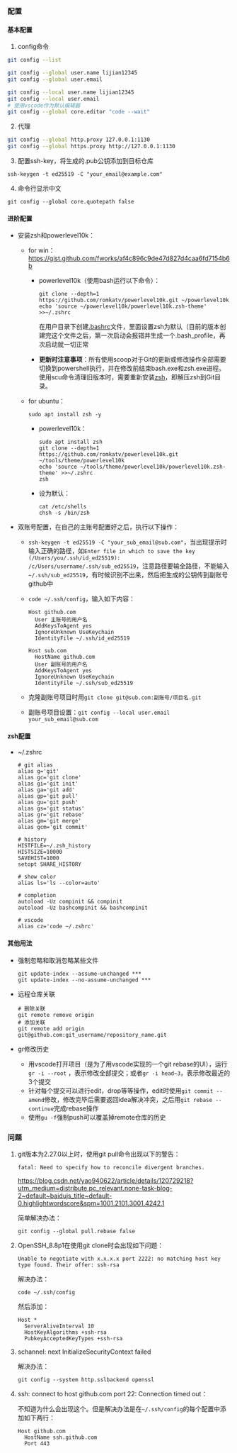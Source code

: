 ### 配置

#### 基本配置

1. config命令

```bash
git config --list

git config --global user.name lijian12345
git config --global user.email 

git config --local user.name lijian12345
git config --local user.email 
# 使用vscode作为默认编辑器
git config --global core.editor "code --wait"
```

2. 代理

```bash
git config --global http.proxy 127.0.0.1:1130
git config --global https.proxy http://127.0.0.1:1130
```

3. 配置ssh-key，将生成的.pub公钥添加到目标仓库

```
ssh-keygen -t ed25519 -C "your_email@example.com"
```

4. 命令行显示中文

```
git config --global core.quotepath false
```

#### 进阶配置

- 安装zsh和powerlevel10k：

  - for win：https://gist.github.com/fworks/af4c896c9de47d827d4caa6fd7154b6b

    - powerlevel10k（使用bash运行以下命令）：
      ```
      git clone --depth=1 https://github.com/romkatv/powerlevel10k.git ~/powerlevel10k
      echo 'source ~/powerlevel10k/powerlevel10k.zsh-theme' >>~/.zshrc
      ```
    
      在用户目录下创建[.bashrc](resources/.bashrc)文件，里面设置zsh为默认（目前的版本创建完这个文件之后，第一次启动会报错并生成一个.bash_profile，再次启动就一切正常

  
    - **更新时注意事项**：所有使用scoop对于Git的更新或修改操作全部需要切换到powershell执行，并在修改前结束bash.exe和zsh.exe进程。使用scu命令清理旧版本时，需要重新安装[zsh](https://packages.msys2.org/package/zsh?repo=msys&variant=x86_64)，即解压zsh到Git目录。
  
  - for ubuntu：
  
    ```
    sudo apt install zsh -y
    ```
  
    - powerlevel10k：
  
      ```
      sudo apt install zsh
      git clone --depth=1 https://github.com/romkatv/powerlevel10k.git ~/tools/theme/powerlevel10k
      echo 'source ~/tools/theme/powerlevel10k/powerlevel10k.zsh-theme' >>~/.zshrc
      zsh
      ```
  
    - 设为默认：
  
      ```
      cat /etc/shells
      chsh -s /bin/zsh
      ```
  
- 双账号配置，在自己的主账号配置好之后，执行以下操作：

  - `ssh-keygen -t ed25519 -C "your_sub_email@sub.com"`，当出现提示时输入正确的路径，如`Enter file in which to save the key (/Users/you/.ssh/id_ed25519): /c/Users/username/.ssh/sub_ed25519`，注意路径要输全路径，不能输入`~/.ssh/sub_ed25519`，有时候识别不出来，然后把生成的公钥传到副账号github中

  - `code ~/.ssh/config`，输入如下内容：

    ```
    Host github.com
      User 主账号的用户名
      AddKeysToAgent yes
      IgnoreUnknown UseKeychain
      IdentityFile ~/.ssh/id_ed25519
    
    Host sub.com
      HostName github.com
      User 副账号的用户名
      AddKeysToAgent yes
      IgnoreUnknown UseKeychain
      IdentityFile ~/.ssh/sub_ed25519
    ```

  - 克隆副账号项目时用`git clone git@sub.com:副账号/项目名.git`

  - 副账号项目设置：`git config --local user.email your_sub_email@sub.com`


#### zsh配置

- ~/.zshrc

  ```
  # git alias
  alias g='git'
  alias gc='git clone'
  alias gi='git init'
  alias ga='git add'
  alias gp='git pull'
  alias gu='git push'
  alias gs='git status'
  alias gr='git rebase'
  alias gm='git merge'
  alias gcm='git commit'
  
  # history
  HISTFILE=~/.zsh_history
  HISTSIZE=10000
  SAVEHIST=1000
  setopt SHARE_HISTORY
  
  # show color
  alias ls='ls --color=auto'
  
  # completion
  autoload -Uz compinit && compinit
  autoload -Uz bashcompinit && bashcompinit

  # vscode
  alias cz='code ~/.zshrc'
  ```


#### 其他用法

- 强制忽略和取消忽略某些文件

  ```
  git update-index --assume-unchanged ***
  git update-index --no-assume-unchanged ***
  ```

- 远程仓库关联

  ```
  # 删除关联
  git remote remove origin
  # 添加关联
  git remote add origin git@github.com:git_username/repository_name.git
  ```

- gr修改历史

  - 用vscode打开项目（是为了用vscode实现的一个git rebase的UI），运行`gr -i --root` ，表示修改全部提交；或者`gr -i head~3`，表示修改最近的3个提交
  - 针对每个提交可以进行edit，drop等等操作，edit时使用`git commit --amend`修改，修改完毕后需要返回idea解决冲突，之后用`git rebase --continue`完成rebase操作
  - 使用`gu -f`强制push可以覆盖掉remote仓库的历史

### 问题

1. git版本为2.27.0以上时，使用git pull命令出现以下的警告：

   ```
   fatal: Need to specify how to reconcile divergent branches.
   ```

   https://blog.csdn.net/yao940622/article/details/120729218?utm_medium=distribute.pc_relevant.none-task-blog-2~default~baidujs_title~default-0.highlightwordscore&spm=1001.2101.3001.4242.1

   简单解决办法：

   ```
   git config --global pull.rebase false
   ```

2. OpenSSH_8.8p1在使用git clone时会出现如下问题：

   ```
   Unable to negotiate with x.x.x.x port 2222: no matching host key type found. Their offer: ssh-rsa
   ```

   解决办法：

   ```
   code ~/.ssh/config
   ```

   然后添加：

   ```
   Host *
     ServerAliveInterval 10
     HostKeyAlgorithms +ssh-rsa
     PubkeyAcceptedKeyTypes +ssh-rsa
   ```

3. schannel: next InitializeSecurityContext failed

   解决办法：

   ```
   git config --system http.sslbackend openssl
   ```

4. ssh: connect to host github.com port 22: Connection timed out：

   不知道为什么会出现这个。但是解决办法是在`~/.ssh/config`的每个配置中添加如下两行：

   ```
   Host github.com
     HostName ssh.github.com
     Port 443
   ```
